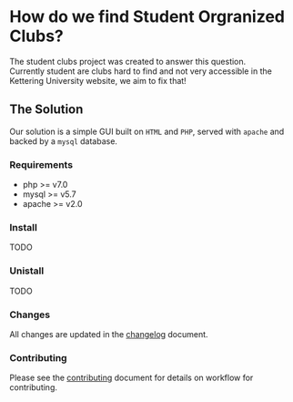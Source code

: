 # How do we find Student Orgranized Clubs?

The student clubs project was created to answer this question.  
Currently student are clubs hard to find and not very accessible in the Kettering University website, we aim to fix that!

## The Solution

Our solution is a simple GUI built on `HTML` and `PHP`, served with `apache` and backed by a `mysql` database.

### Requirements

- php >= v7.0
- mysql >= v5.7
- apache >= v2.0

### Install

TODO

### Unistall

TODO

### Changes

All changes are updated in the [changelog](CHANGELOG.md) document.

### Contributing

Please see the [contributing](CONTRIBUTING.md) document for details on workflow for contributing.

